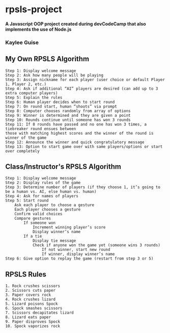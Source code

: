 # rpsls-project
#### A Javascript OOP project created during devCodeCamp that also implements the use of Node.js

### Kaylee Guise
## My Own RPSLS Algorithm

    Step 1: Display welcome message
    Step 2: Ask how many people will be playing
    Step 3: Assign nickname for each player (user choice or default Player 1, Player 2, etc.)
    Step 4: Ask if additional “AI” players are desired (can add up to 3 extra computer players)
    Step 5: Explain the rules
    Step 6: Human player decides when to start round
    Step 7: On round start, human “shoots” via prompt
    Step 8: Computer chooses randomly from array of options
    Step 9: Winner is determined and they are given a point
    Step 10: Rounds continue until someone has won 3 rounds
    Step 11: If 8 rounds have passed and no one has won 3 times, a tiebreaker round ensues between
    those with matching highest scores and the winner of the round is winner of the game
    Step 12: Announce the winner and quick congratulatory message
    Step 13: Option to start game over with same players/options or start over completely

## Class/Instructor's RPSLS Algorithm

    Step 1: Display welcome message
    Step 2: Display rules of the game
    Step 3: Determine number of players (if they choose 1, it’s going to be a human vs. AI, else human vs. human)
    Step 4: Ask for names of players
    Step 5: Start round
        Ask each player to choose a gesture
        Each player chooses a gesture
        Confirm valid choices
        Compare gestures
            If someone won
                Increment winning player’s score
                Display winner’s name
            If a tie
                Display tie message
                Check if anyone won the game yet (someone wins 3 rounds)
                    If not winner, start new round
                    If winner, display winner’s name
    Step 6: Give option to replay the game (restart from step 3 or 5)

## RPSLS Rules

    1. Rock crushes scissors
    2. Scissors cuts paper
    3. Paper covers rock
    4. Rock crushes lizard
    5. Lizard poisons Spock
    6. Spock smashes scissors
    7. Scissors decapitates lizard
    8. Lizard eats paper
    9. Paper disproves Spock
    10. Spock vaporizes rock
